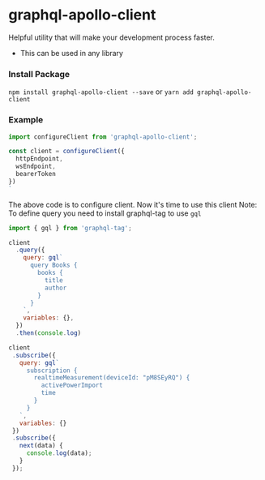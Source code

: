 # graphql-apollo-client

Helpful utility that will make your development process faster. 
- This can be used in any library

### Install Package
`npm install graphql-apollo-client --save` or `yarn add graphql-apollo-client`


### Example

```js
import configureClient from 'graphql-apollo-client';

const client = configureClient({
  httpEndpoint, 
  wsEndpoint, 
  bearerToken
})
`
```

The above code is to configure client. Now it's time to use this client
Note: To define query you need to install graphql-tag to use `gql`

```js
import { gql } from 'graphql-tag';

client
  .query({
    query: gql`
      query Books {
        books {
          title
          author
        }
      }
    `,
    variables: {},
  })
  .then(console.log)

client
 .subscribe({
   query: gql`
     subscription {
       realtimeMeasurement(deviceId: "pM8SEyRQ") {
         activePowerImport
         time
       }
     }
   `,
   variables: {}
 })
 .subscribe({
   next(data) {
     console.log(data);
   }
 });
 ```
